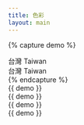 ```yaml
---
title: 色彩
layout: main
---
```


{% capture demo %}
<div class="f3">台灣 Taiwan</div>
<div>台灣 Taiwan</div>
{% endcapture %}

<div class="flex flex-wrap gap4 justify-start">
  <div class="pa4 ba plain">
    {{ demo }}
  </div>

  <div class="pa4 ba fg-subtle">
    {{ demo }}
  </div>

  <div class="pa4 overflow-hidden bg-layer1 plain">
    {{ demo }}
  </div>

  <div class="pa4 overflow-hidden bg-layer2 plain">
    {{ demo }}
  </div>
</div>